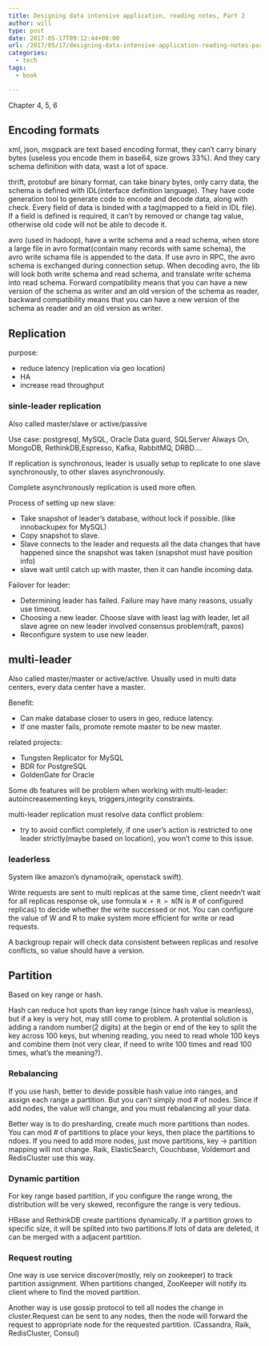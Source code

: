 ```yaml
---
title: Designing data intensive application, reading notes, Part 2
author: will
type: post
date: 2017-05-17T09:12:44+00:00
url: /2017/05/17/designing-data-intensive-application-reading-notes-part-2/
categories:
  - tech
tags:
  - book

---
```

Chapter 4, 5, 6

## Encoding formats

xml, json, msgpack are text based encoding format, they can&#8217;t carry binary bytes (useless you encode them in base64, size grows 33%). And they cary schema definition with data, wast a lot of space.

thrift, protobuf are binary format, can take binary bytes, only carry data, the schema is defined with IDL(interface definition language). They have code generation tool to generate code to encode and decode data, along with check. Every field of data is binded with a tag(mapped to a field in IDL file). If a field is defined is required, it can&#8217;t by removed or change tag value, otherwise old code will not be able to decode it.

avro (used in hadoop), have a write schema and a read schema, when store a large file in avro format(contain many records with same schema), the avro write schama file is appended to the data. If use avro in RPC, the avro schema is exchanged during connection setup. When decoding avro, the lib will look both write schema and read schema, and translate write schema into read schema. Forward compatibility means that you can have a new version of the schema as writer and an old version of the schema as reader, backward compatibility means that you can have a new version of the schema as reader and an old version as writer.

## Replication

purpose:

  * reduce latency (replication via geo location)
  * HA
  * increase read throughput

### sinle-leader replication

Also called master/slave or active/passive

Use case: postgresql, MySQL, Oracle Data guard, SQLServer Always On, MongoDB, RethinkDB,Espresso, Kafka, RabbitMQ, DRBD&#8230;.

If replication is synchronous, leader is usually setup to replicate to one slave synchronously, to other slaves asynchronously.

Complete asynchronously replication is used more often.

Process of setting up new slave:

  * Take snapshot of leader&#8217;s database, without lock if possible. (like innobackupex for MySQL)
  * Copy snapshot to slave.
  * Slave connects to the leader and requests all the data changes that have happened since the snapshot was taken (snapshot must have position info)
  * slave wait until catch up with master, then it can handle incoming data. 

Failover for leader:

  * Determining leader has failed. Failure may have many reasons, usually use timeout.
  * Choosing a new leader. Choose slave with least lag with leader, let all slave agree on new leader involved consensus problem(raft, paxos)
  * Reconfigure system to use new leader.

## multi-leader

Also called master/master or active/active. Usually used in multi data centers, every data center have a master.

Benefit:

  * Can make database closer to users in geo, reduce latency.
  * If one master fails, promote remote master to be new master.

related projects:

  * Tungsten Replicator for MySQL 
  * BDR for PostgreSQL
  * GoldenGate for Oracle

Some db features will be problem when working with multi-leader: autoincreasementing keys, triggers,integrity constraints.

multi-leader replication must resolve data conflict problem:

  * try to avoid conflict completely, if one user&#8217;s action is restricted to one leader strictly(maybe based on location), you won&#8217;t come to this issue.

### leaderless

System like amazon&#8217;s dynamo(raik, openstack swift).

Write requests are sent to multi replicas at the same time, client needn&#8217;t wait for all replicas response ok, use formula `W + R > N`(N is # of configured replicas) to decide whether the write successed or not. You can configure the value of W and R to make system more efficient for write or read requests.

A backgroup repair will check data consistent between replicas and resolve conflicts, so value should have a version.

## Partition

Based on key range or hash.

Hash can reduce hot spots than key range (since hash value is meanless), but if a key is very hot, may still come to problem. A protential solution is adding a random number(2 digits) at the begin or end of the key to split the key across 100 keys, but whening reading, you need to read whole 100 keys and combine them (not very clear, if need to write 100 times and read 100 times, what&#8217;s the meaning?).

### Rebalancing

If you use hash, better to devide possible hash value into ranges, and assign each range a partition. But you can&#8217;t simply mod # of nodes. Since if add nodes, the value will change, and you must rebalancing all your data.

Better way is to do presharding, create much more partitions than nodes. You can mod # of partitions to place your keys, then place the partitions to ndoes. If you need to add more nodes, just move partitions, key -> partition mapping will not change. Raik, ElasticSearch, Couchbase, Voldemort and RedisCluster use this way.

### Dynamic partition

For key range based partition, if you configure the range wrong, the distribution will be very skewed, reconfigure the range is very tedious.

HBase and RethinkDB create partitions dynamically. If a partition grows to specific size, it will be splited into two partitions.If lots of data are deleted, it can be merged with a adjacent partition.

### Request routing

One way is use service discover(mostly, rely on zookeeper) to track partition assignment. When partitions changed, ZooKeeper will notify its client where to find the moved partition.

Another way is use gossip protocol to tell all nodes the change in cluster.Request can be sent to any nodes, then the node will forward the request to appropriate node for the requested partition. (Cassandra, Raik, RedisCluster, Consul)